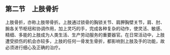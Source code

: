 ## 第二节　上肢骨折

上肢骨折，亦称上肢带骨折。上肢通过锁骨的胸锁关节、肩胛胸壁关节，肩、肘、腕各关节枢纽和协调作用，加上灵巧的手，完成各种复杂的动作，使灵活、敏感、精细、多能的上肢成为人类生活、生产劳动服务的重要器官。在日常活动中，上肢遭受损伤的机会亦较多，上肢的任何一骨发生骨折，都影响到上肢及手的功能，故必须进行细心及正确的治疗。

